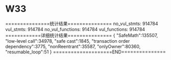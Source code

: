 # W33
===============统计结果===============
no_vul_stmts: 914784
vul_stmts: 914784
no_vul_functions: 914784
vul_functions: 914784
============详细统计结果===============
{
    "SafeMath":135507,
    "low-level call":34978,
    "safe cast":1845,
    "transaction order dependency":3775,
    "nonReentrant":35587,
    "onlyOwner":80360,
    "resumable_loop":51
}
====================END===============
